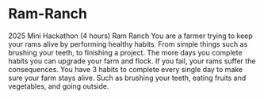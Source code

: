 # Ram-Ranch
2025 Mini Hackathon (4 hours)
Ram Ranch
You are a farmer trying to keep your rams alive by performing healthy habits. From simple things such as brushing your teeth, to finishing a project. The more days you complete habits you can upgrade your farm and flock. If you fail, your rams suffer the consequences. You have 3 habits to complete every single day to make sure your farm stays alive. Such as brushing your teeth, eating fruits and vegetables, and going outside. 
